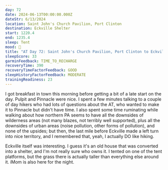 ```yaml
---
day: 72
date: 2024-06-13T00:00:00.000Z
dateStr: 6/13/2024
location: Saint John's Church Pavilion, Port Clinton
destination: Eckville Shelter
start: 1220.4
end: 1235.4
sleep: Tent
mood: 🙂
title: "AT Day 72: Saint John's Church Pavilion, Port Clinton to Eckville Shelter"
sleepScore: 33
garminFeedback: TIME_TO_RECHARGE
recoveryTime: 390
recoveryTimeFactorFeedback: GOOD
sleepHistoryFactorFeedback: MODERATE
trainingReadiness: 23
---
```

I got breakfast in town this morning before getting a bit of a late start on the day. Pulpit and Pinnacle were nice. I spent a few minutes talking to a couple of day hikers who had lots of questions about the AT, who wanted to make it to Pinnacle but didn't have time. I also spent some time ruminating while walking about how northern PA seems to have all the downsides of wilderness areas (not many blazes, not terribly well supported), plus all the downsides of urban areas (noise pollution, other forms of pollution), and none of the upsides; but then, the last mile before Eckville made a left turn into nice territory, and I remembered that, yeah, I actually DO like hiking.

Eckville itself was interesting. I guess it's an old house that was converted into a shelter, and I'm not really sure who owns it. I tented on one of the tent platforms, but the grass there is actually taller than everything else around it. iMom is also here for the night.
